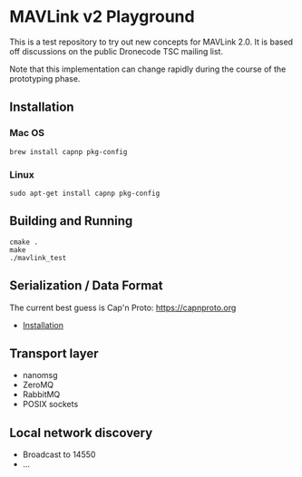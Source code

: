 # MAVLink v2 Playground

This is a test repository to try out new concepts for MAVLink 2.0. It is based off discussions on the public Dronecode TSC mailing list.

Note that this implementation can change rapidly during the course of the prototyping phase.

## Installation

### Mac OS

  ```
  brew install capnp pkg-config
  ```

### Linux

  ```
  sudo apt-get install capnp pkg-config
  ```

## Building and Running

  ```
  cmake .
  make
  ./mavlink_test
  ```

## Serialization / Data Format

The current best guess is Cap'n Proto: https://capnproto.org
  * [Installation](https://capnproto.org/install.html)

## Transport layer

  * nanomsg
  * ZeroMQ
  * RabbitMQ
  * POSIX sockets

## Local network discovery

  * Broadcast to 14550
  * ...
